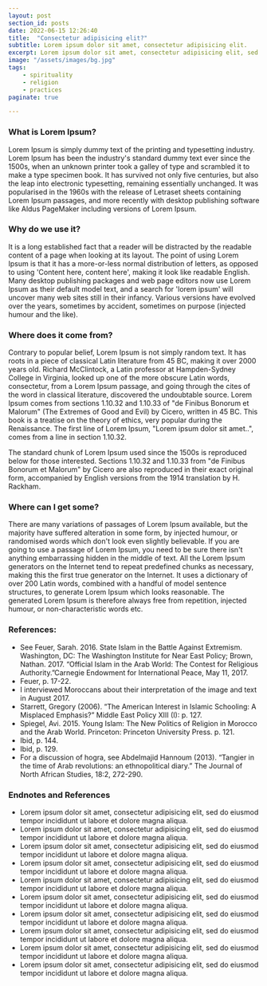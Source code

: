 ```yaml
---
layout: post
section_id: posts
date: 2022-06-15 12:26:40
title:  "Consectetur adipisicing elit?"
subtitle: Lorem ipsum dolor sit amet, consectetur adipisicing elit.
excerpt: Lorem ipsum dolor sit amet, consectetur adipisicing elit, sed do eiusmod tempor incididunt ut labore et dolore magna aliqua.
image: "/assets/images/bg.jpg"
tags:
    - spirituality 
    - religion 
    - practices
paginate: true

---
```

### What is Lorem Ipsum?
Lorem Ipsum is simply dummy text of the printing and typesetting industry. Lorem Ipsum has been the industry's standard dummy text ever since the 1500s, when an unknown printer took a galley of type and scrambled it to make a type specimen book. It has survived not only five centuries, but also the leap into electronic typesetting, remaining essentially unchanged. It was popularised in the 1960s with the release of Letraset sheets containing Lorem Ipsum passages, and more recently with desktop publishing software like Aldus PageMaker including versions of Lorem Ipsum.

### Why do we use it?
It is a long established fact that a reader will be distracted by the readable content of a page when looking at its layout. The point of using Lorem Ipsum is that it has a more-or-less normal distribution of letters, as opposed to using 'Content here, content here', making it look like readable English. Many desktop publishing packages and web page editors now use Lorem Ipsum as their default model text, and a search for 'lorem ipsum' will uncover many web sites still in their infancy. Various versions have evolved over the years, sometimes by accident, sometimes on purpose (injected humour and the like).


### Where does it come from?
Contrary to popular belief, Lorem Ipsum is not simply random text. It has roots in a piece of classical Latin literature from 45 BC, making it over 2000 years old. Richard McClintock, a Latin professor at Hampden-Sydney College in Virginia, looked up one of the more obscure Latin words, consectetur, from a Lorem Ipsum passage, and going through the cites of the word in classical literature, discovered the undoubtable source. Lorem Ipsum comes from sections 1.10.32 and 1.10.33 of "de Finibus Bonorum et Malorum" (The Extremes of Good and Evil) by Cicero, written in 45 BC. This book is a treatise on the theory of ethics, very popular during the Renaissance. The first line of Lorem Ipsum, "Lorem ipsum dolor sit amet..", comes from a line in section 1.10.32.

The standard chunk of Lorem Ipsum used since the 1500s is reproduced below for those interested. Sections 1.10.32 and 1.10.33 from "de Finibus Bonorum et Malorum" by Cicero are also reproduced in their exact original form, accompanied by English versions from the 1914 translation by H. Rackham.

### Where can I get some?
There are many variations of passages of Lorem Ipsum available, but the majority have suffered alteration in some form, by injected humour, or randomised words which don't look even slightly believable. If you are going to use a passage of Lorem Ipsum, you need to be sure there isn't anything embarrassing hidden in the middle of text. All the Lorem Ipsum generators on the Internet tend to repeat predefined chunks as necessary, making this the first true generator on the Internet. It uses a dictionary of over 200 Latin words, combined with a handful of model sentence structures, to generate Lorem Ipsum which looks reasonable. The generated Lorem Ipsum is therefore always free from repetition, injected humour, or non-characteristic words etc.

### References:
- See Feuer, Sarah. 2016. State Islam in the Battle Against Extremism. Washington, DC: The Washington Institute for Near East Policy; Brown, Nathan. 2017. “Official Islam in the Arab World: The Contest for Religious Authority.”Carnegie Endowment for International Peace, May 11, 2017.
- Feuer, p. 17-22.
- I interviewed Moroccans about their interpretation of the image and text in August 2017.
- Starrett, Gregory (2006). “The American Interest in Islamic Schooling: A Misplaced Emphasis?” Middle East Policy XIII (I): p. 127.
- Spiegel, Avi. 2015. Young Islam: The New Politics of Religion in Morocco and the Arab World. Princeton: Princeton University Press. p. 121.
- Ibid, p. 144.
- Ibid, p. 129.
- For a discussion of hogra, see Abdelmajid Hannoum (2013). “Tangier in the time of Arab revolutions: an ethnopolitical diary.” The Journal of North African Studies, 18:2, 272-290.

### Endnotes and References
- Lorem ipsum dolor sit amet, consectetur adipisicing elit, sed do eiusmod tempor incididunt ut labore et dolore magna aliqua.
- Lorem ipsum dolor sit amet, consectetur adipisicing elit, sed do eiusmod tempor incididunt ut labore et dolore magna aliqua.
- Lorem ipsum dolor sit amet, consectetur adipisicing elit, sed do eiusmod tempor incididunt ut labore et dolore magna aliqua.
- Lorem ipsum dolor sit amet, consectetur adipisicing elit, sed do eiusmod tempor incididunt ut labore et dolore magna aliqua.
- Lorem ipsum dolor sit amet, consectetur adipisicing elit, sed do eiusmod tempor incididunt ut labore et dolore magna aliqua.
- Lorem ipsum dolor sit amet, consectetur adipisicing elit, sed do eiusmod tempor incididunt ut labore et dolore magna aliqua.
- Lorem ipsum dolor sit amet, consectetur adipisicing elit, sed do eiusmod tempor incididunt ut labore et dolore magna aliqua.
- Lorem ipsum dolor sit amet, consectetur adipisicing elit, sed do eiusmod tempor incididunt ut labore et dolore magna aliqua.
- Lorem ipsum dolor sit amet, consectetur adipisicing elit, sed do eiusmod tempor incididunt ut labore et dolore magna aliqua.
- Lorem ipsum dolor sit amet, consectetur adipisicing elit, sed do eiusmod tempor incididunt ut labore et dolore magna aliqua.